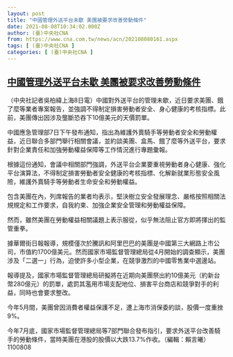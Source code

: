 ```yaml
---
layout: post
title: "中國管理外送平台未歇 美團被要求改善勞動條件"
date: 2021-08-08T10:34:02.000Z
author: (臺)中央社CNA
from: https://www.cna.com.tw/news/acn/202108080161.aspx
tags: [ (臺)中央社CNA ]
categories: [ (臺)中央社CNA ]
---
```

<!--1628418842000-->
[中國管理外送平台未歇 美團被要求改善勞動條件](https://www.cna.com.tw/news/acn/202108080161.aspx)
------

<div>
<div></div><div class="paragraph"><p>（中央社記者吳柏緯上海8日電）中國對外送平台的管理未歇，近日要求美團、餓了麼等業者專案報告，並強調不得制定損害勞動者安全、身心健康的考核指標。此前，美團傳出因涉及壟斷恐吞下10億美元的天價罰單。</p><p>中國應急管理部7日下午發布通知，指出為維護外賣騎手等勞動者安全和勞動權益，近日聯合多部門舉行相關會議，並約談美團、盒馬、餓了麼等外送平台，要求針對企業責任和加強勞動權益保障等工作情況進行專題彙報。</p><p>根據這份通知，會議中相關部門強調，外送平台企業要重視勞動者身心健康、強化平台演算法，不得制定損害勞動者安全健康的考核指標、化解新就業形態安全風險，維護外賣騎手等勞動者生命安全和勞動權益。</p><p>包含美團在內，列席報告的業者均表示，堅決樹立安全發展理念、嚴格按照相關法規規定和工作要求，自我約束、加強企業安全管理和勞動權益保障。</p><p>然而，雖然美團在勞動權益相關議題上表示服從，似乎無法阻止官方即將揮出的監管重拳。</p><p>據華爾街日報報導，規模僅次於騰訊和阿里巴巴的美團是中國第三大網路上市公司，市值約1700億美元。然而國家市場監督管理總局從4月開始的調查顯示，美團涉及「二選一」行為，迫使許多小型企業，在競爭激烈的中國零售業中選邊站。</p><p>報導提及，國家市場監督管理總局研擬將在近期向美團祭出約10億美元（約新台幣280億元）的罰單，處罰其濫用市場支配地位、損害平台商店和競爭對手的利益，同時也會要求整改。</p><p>今年5月間，美團曾因消費者權益保護不足，遭上海市消保委約談，股價一度重挫9%。</p><p>今年7月底，國家市場監督管理總局等7部門聯合發布指引，要求外送平台改善騎手的勞動條件，當時美團在港股的股價以大跌13.7%作收。（編輯：賴言曦）1100808</p></div>
</div>
